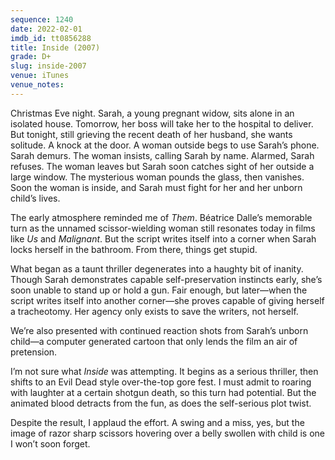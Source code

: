 ```yaml
---
sequence: 1240
date: 2022-02-01
imdb_id: tt0856288
title: Inside (2007)
grade: D+
slug: inside-2007
venue: iTunes
venue_notes:
---
```


Christmas Eve night. Sarah, a young pregnant widow, sits alone in an isolated house. Tomorrow, her boss will take her to the hospital to deliver. But tonight, still grieving the recent death of her husband, she wants solitude. A knock at the door. A woman outside begs to use Sarah’s phone. Sarah demurs. The woman insists, calling Sarah by name. Alarmed, Sarah refuses. The woman leaves but Sarah soon catches sight of her outside a large window. The mysterious woman pounds the glass, then vanishes. Soon the woman is inside, and Sarah must fight for her and her unborn child’s lives.

<!-- end -->

The early atmosphere reminded me of <span data-imdb-id="tt0465203">_Them_</span>. Béatrice Dalle’s memorable turn as the unnamed scissor-wielding woman still resonates today in films like <span data-imdb-id="tt6857112">_Us_</span> and <span data-imdb-id="tt3811906">_Malignant_</span>. But the script writes itself into a corner when Sarah locks herself in the bathroom. From there, things get stupid.

What began as a taunt thriller degenerates into a haughty bit of inanity. Though Sarah demonstrates capable self-preservation instincts early, she’s soon unable to stand up or hold a gun. Fair enough, but later—when the script writes itself into another corner—she proves capable of giving herself a tracheotomy. Her agency only exists to save the writers, not herself.

We’re also presented with continued reaction shots from Sarah’s unborn child—a computer generated cartoon that only lends the film an air of pretension.

I’m not sure what _Inside_ was attempting. It begins as a serious thriller, then shifts to an Evil Dead style over-the-top gore fest. I must admit to roaring with laughter at a certain shotgun death, so this turn had potential. But the animated blood detracts from the fun, as does the self-serious plot twist.

Despite the result, I applaud the effort. A swing and a miss, yes, but the image of razor sharp scissors hovering over a belly swollen with child is one I won’t soon forget.
